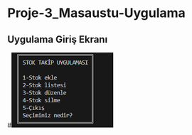 # Proje-3_Masaustu-Uygulama

## Uygulama Giriş Ekranı

#![Stok Takip Uygulaması](https://github.com/ebru-shm/Proje_2-Uygulama/blob/main/resimler_/Stok%20Takip%20Uygulamas%C4%B1.PNG)
